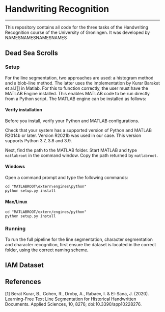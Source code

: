 # Handwriting Recognition
***
This repository contains all code for the three tasks of the Handwriting Recognition course of the University of Groningen.
It was developed by NAMESNAMESNAMESNAMES

## Dead Sea Scrolls
### Setup
For the line segmentation, two approaches are used: a histogram method and a blob-line method. The latter uses the
implementation by Kurar Barakat et al.[[1]](#1) in Matlab. For this to function correctly, the user must have the MATLAB Engine
installed. This enables MATLAB code to be run directly from a Python script. The MATLAB engine can be installed as follows:

#### Verify installation
Before you install, verify your Python and MATLAB configurations.

Check that your system has a supported version of Python and MATLAB R2014b or later. Version R2021b was used in our case.
This version supports Python 3.7, 3.8 and 3.9.

Next, find the path to the MATLAB folder. Start MATLAB and type `matlabroot` in the command window. Copy the path returned
by `matlabroot`.


#### Windows
Open a command prompt and type the following commands:
``` 
cd "MATLABROOT\extern\engines\python"
python setup.py install
```

#### Mac/Linux
```
cd "MATLABROOT/extern/engines/python"
python setup.py install
```

### Running
To run the full pipeline for the line segmentation, character segmentation and character recognition, first ensure the
dataset is located in the correct folder, using the correct naming scheme.

## IAM Dataset

## References
<a id="1">[1]</a>
Berat Kurar, B., Cohen, R., Droby, A., Rabaev, I. & El-Sana, J. (2020). Learning-Free Text Line Segmentation for Historical
Handwritten Documents. 
Applied Sciences, 10, 8276; doi:10.3390/app10228276.